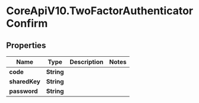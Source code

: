 # CoreApiV10.TwoFactorAuthenticatorConfirm

## Properties
Name | Type | Description | Notes
------------ | ------------- | ------------- | -------------
**code** | **String** |  | 
**sharedKey** | **String** |  | 
**password** | **String** |  | 


